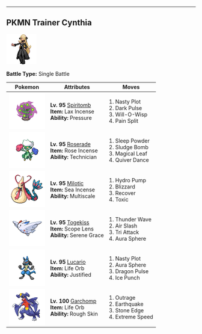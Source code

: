 ---

## PKMN Trainer Cynthia

![PKMN Trainer Cynthia](../../assets/important_trainers/cynthia.png)

**Battle Type:** Single Battle

| Pokemon | Attributes | Moves |
|:-------:|------------|-------|
| ![Spiritomb](../../assets/sprites/spiritomb/front.png) |**Lv. 95** [Spiritomb](../../pokemon/spiritomb.md/)<br>**Item:** Lax Incense<br>**Ability:** Pressure | 1. Nasty Plot<br>2. Dark Pulse<br>3. Will-O-Wisp<br>4. Pain Split |
| ![Roserade](../../assets/sprites/roserade/front.png) |**Lv. 95** [Roserade](../../pokemon/roserade.md/)<br>**Item:** Rose Incense<br>**Ability:** Technician | 1. Sleep Powder<br>2. Sludge Bomb<br>3. Magical Leaf<br>4. Quiver Dance |
| ![Milotic](../../assets/sprites/milotic/front.png) |**Lv. 95** [Milotic](../../pokemon/milotic.md/)<br>**Item:** Sea Incense<br>**Ability:** Multiscale | 1. Hydro Pump<br>2. Blizzard<br>3. Recover<br>4. Toxic |
| ![Togekiss](../../assets/sprites/togekiss/front.png) |**Lv. 95** [Togekiss](../../pokemon/togekiss.md/)<br>**Item:** Scope Lens<br>**Ability:** Serene Grace | 1. Thunder Wave<br>2. Air Slash<br>3. Tri Attack<br>4. Aura Sphere |
| ![Lucario](../../assets/sprites/lucario/front.png) |**Lv. 95** [Lucario](../../pokemon/lucario.md/)<br>**Item:** Life Orb<br>**Ability:** Justified | 1. Nasty Plot<br>2. Aura Sphere<br>3. Dragon Pulse<br>4. Ice Punch |
| ![Garchomp](../../assets/sprites/garchomp/front.png) |**Lv. 100** [Garchomp](../../pokemon/garchomp.md/)<br>**Item:** Life Orb<br>**Ability:** Rough Skin | 1. Outrage<br>2. Earthquake<br>3. Stone Edge<br>4. Extreme Speed |

